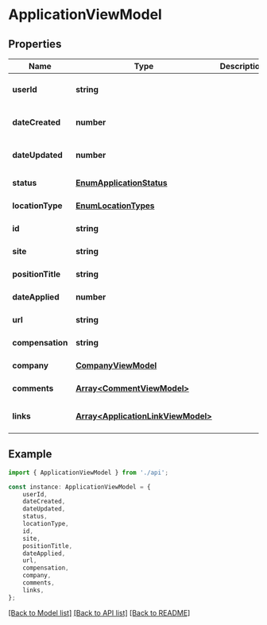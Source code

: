 # ApplicationViewModel


## Properties

Name | Type | Description | Notes
------------ | ------------- | ------------- | -------------
**userId** | **string** |  | [optional] [default to undefined]
**dateCreated** | **number** |  | [optional] [default to undefined]
**dateUpdated** | **number** |  | [optional] [default to undefined]
**status** | [**EnumApplicationStatus**](EnumApplicationStatus.md) |  | [default to undefined]
**locationType** | [**EnumLocationTypes**](EnumLocationTypes.md) |  | [default to undefined]
**id** | **string** |  | [default to undefined]
**site** | **string** |  | [default to undefined]
**positionTitle** | **string** |  | [default to undefined]
**dateApplied** | **number** |  | [default to undefined]
**url** | **string** |  | [default to undefined]
**compensation** | **string** |  | [default to undefined]
**company** | [**CompanyViewModel**](CompanyViewModel.md) |  | [default to undefined]
**comments** | [**Array&lt;CommentViewModel&gt;**](CommentViewModel.md) |  | [default to undefined]
**links** | [**Array&lt;ApplicationLinkViewModel&gt;**](ApplicationLinkViewModel.md) |  | [optional] [default to undefined]

## Example

```typescript
import { ApplicationViewModel } from './api';

const instance: ApplicationViewModel = {
    userId,
    dateCreated,
    dateUpdated,
    status,
    locationType,
    id,
    site,
    positionTitle,
    dateApplied,
    url,
    compensation,
    company,
    comments,
    links,
};
```

[[Back to Model list]](../README.md#documentation-for-models) [[Back to API list]](../README.md#documentation-for-api-endpoints) [[Back to README]](../README.md)
